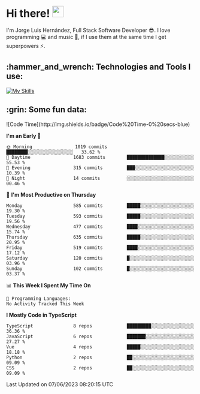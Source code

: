<h1 align="left">
 <abc>
  <br>Hi there! <img src="https://user-images.githubusercontent.com/42378118/110234147-e3259600-7f4e-11eb-95be-0c4047144dea.gif" width="30"><br>
 </abc>
</h1>

I'm Jorge Luis Hernández, Full Stack Software Developer :sunglasses:. I love programming :computer: and music :musical_score:, if I use them at the same time I get superpowers :zap:. 


<h2 align="left">:hammer_and_wrench: Technologies and Tools I use:</h2>

[![My Skills](https://skillicons.dev/icons?i=js,ts,html,css,py,vue,react,next,nest,postgres,mysql)](https://skillicons.dev)

<h2 align="left">:grin: Some fun data:</h2>
<!--START_SECTION:waka-->
![Code Time](http://img.shields.io/badge/Code%20Time-0%20secs-blue)

**I'm an Early 🐤** 

```text
🌞 Morning                1019 commits        ████████░░░░░░░░░░░░░░░░░   33.62 % 
🌆 Daytime                1683 commits        ██████████████░░░░░░░░░░░   55.53 % 
🌃 Evening                315 commits         ███░░░░░░░░░░░░░░░░░░░░░░   10.39 % 
🌙 Night                  14 commits          ░░░░░░░░░░░░░░░░░░░░░░░░░   00.46 % 
```
📅 **I'm Most Productive on Thursday** 

```text
Monday                   585 commits         █████░░░░░░░░░░░░░░░░░░░░   19.30 % 
Tuesday                  593 commits         █████░░░░░░░░░░░░░░░░░░░░   19.56 % 
Wednesday                477 commits         ████░░░░░░░░░░░░░░░░░░░░░   15.74 % 
Thursday                 635 commits         █████░░░░░░░░░░░░░░░░░░░░   20.95 % 
Friday                   519 commits         ████░░░░░░░░░░░░░░░░░░░░░   17.12 % 
Saturday                 120 commits         █░░░░░░░░░░░░░░░░░░░░░░░░   03.96 % 
Sunday                   102 commits         █░░░░░░░░░░░░░░░░░░░░░░░░   03.37 % 
```


📊 **This Week I Spent My Time On** 

```text
💬 Programming Languages: 
No Activity Tracked This Week
```

**I Mostly Code in TypeScript** 

```text
TypeScript               8 repos             █████████░░░░░░░░░░░░░░░░   36.36 % 
JavaScript               6 repos             ███████░░░░░░░░░░░░░░░░░░   27.27 % 
Vue                      4 repos             █████░░░░░░░░░░░░░░░░░░░░   18.18 % 
Python                   2 repos             ██░░░░░░░░░░░░░░░░░░░░░░░   09.09 % 
CSS                      2 repos             ██░░░░░░░░░░░░░░░░░░░░░░░   09.09 % 
```




 Last Updated on 07/06/2023 08:20:15 UTC
<!--END_SECTION:waka-->
